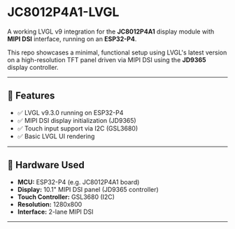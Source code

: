 # JC8012P4A1-LVGL

A working LVGL v9 integration for the **JC8012P4A1** display module with **MIPI DSI** interface, running on an **ESP32-P4**.

This repo showcases a minimal, functional setup using LVGL's latest version on a high-resolution TFT panel driven via MIPI DSI using the **JD9365** display controller.

---

## 🚀 Features

- ✅ LVGL v9.3.0 running on ESP32-P4
- ✅ MIPI DSI display initialization (JD9365)
- ✅ Touch input support via I2C (GSL3680)
- ✅ Basic LVGL UI rendering

---

## 🧱 Hardware Used

- **MCU:** ESP32-P4 (e.g. JC8012P4A1 board)
- **Display:** 10.1" MIPI DSI panel (JD9365 controller)
- **Touch Controller:** GSL3680 (I2C)
- **Resolution:** 1280x800
- **Interface:** 2-lane MIPI DSI

---

